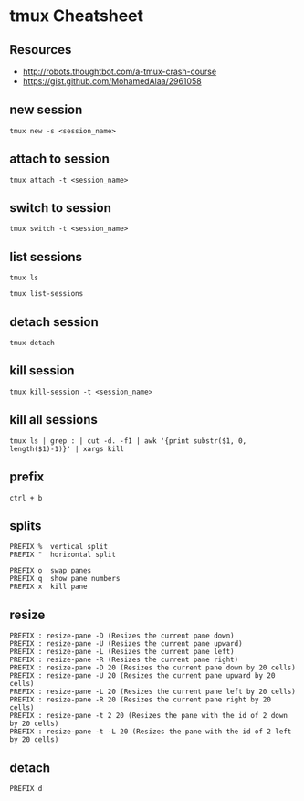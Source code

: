 # tmux Cheatsheet

## Resources
* http://robots.thoughtbot.com/a-tmux-crash-course
* https://gist.github.com/MohamedAlaa/2961058

## new session
```
tmux new -s <session_name>
```

## attach to session
```
tmux attach -t <session_name>
```

## switch to session
```
tmux switch -t <session_name>
```

## list sessions
```
tmux ls
```
```
tmux list-sessions
```

## detach session
```
tmux detach
```

## kill session
```
tmux kill-session -t <session_name>
```

## kill all sessions
```
tmux ls | grep : | cut -d. -f1 | awk '{print substr($1, 0, length($1)-1)}' | xargs kill
```

## prefix
```
ctrl + b
```

## splits
```
PREFIX %  vertical split
PREFIX "  horizontal split

PREFIX o  swap panes
PREFIX q  show pane numbers
PREFIX x  kill pane
```

## resize
```
PREFIX : resize-pane -D (Resizes the current pane down)
PREFIX : resize-pane -U (Resizes the current pane upward)
PREFIX : resize-pane -L (Resizes the current pane left)
PREFIX : resize-pane -R (Resizes the current pane right)
PREFIX : resize-pane -D 20 (Resizes the current pane down by 20 cells)
PREFIX : resize-pane -U 20 (Resizes the current pane upward by 20 cells)
PREFIX : resize-pane -L 20 (Resizes the current pane left by 20 cells)
PREFIX : resize-pane -R 20 (Resizes the current pane right by 20 cells)
PREFIX : resize-pane -t 2 20 (Resizes the pane with the id of 2 down by 20 cells)
PREFIX : resize-pane -t -L 20 (Resizes the pane with the id of 2 left by 20 cells)
```

## detach
```
PREFIX d
```